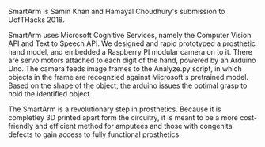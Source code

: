 SmartArm is Samin Khan and Hamayal Choudhury's submission to UofTHacks 2018. 

SmartArm uses Microsoft Cognitive Services, namely the Computer Vision API and Text to Speech API. We designed and rapid prototyped a prosthetic hand model, and embedded a Raspberry PI modular camera on to it. There are servo motors attached to each digit of the hand, powered by an Arduino Uno. The camera feeds image frames to the Analyze.py script, in which objects in the frame are recognzied against Microsoft's pretrained model. Based on the shape of the object, the arduino issues the optimal grasp to hold the identified object.

The SmartArm is a revolutionary step in prosthetics. Because it is completley 3D printed apart form the circuitry, it is meant to be a more cost-friendly and efficient method for amputees and those with congenital defects to gain access to fully functional prosthetics.
